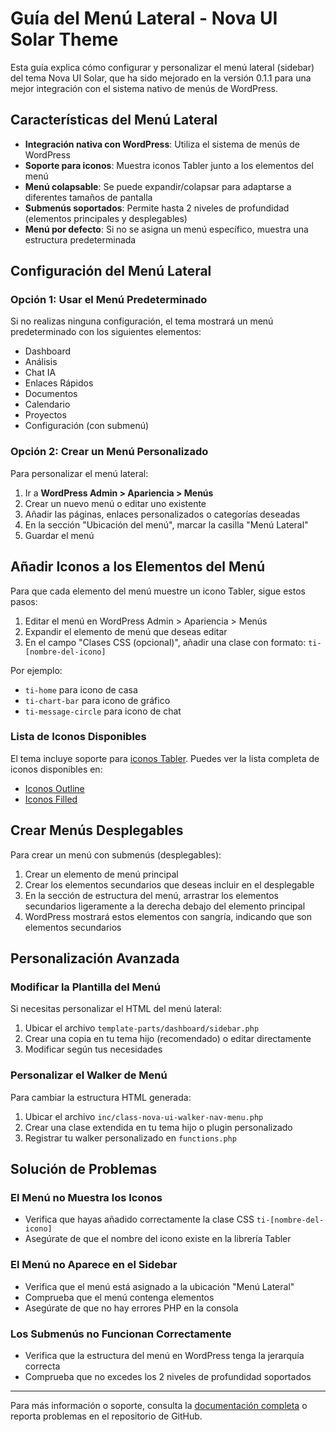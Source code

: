 # Guía del Menú Lateral - Nova UI Solar Theme

Esta guía explica cómo configurar y personalizar el menú lateral (sidebar) del tema Nova UI Solar, que ha sido mejorado en la versión 0.1.1 para una mejor integración con el sistema nativo de menús de WordPress.

## Características del Menú Lateral

- **Integración nativa con WordPress**: Utiliza el sistema de menús de WordPress
- **Soporte para iconos**: Muestra iconos Tabler junto a los elementos del menú
- **Menú colapsable**: Se puede expandir/colapsar para adaptarse a diferentes tamaños de pantalla
- **Submenús soportados**: Permite hasta 2 niveles de profundidad (elementos principales y desplegables)
- **Menú por defecto**: Si no se asigna un menú específico, muestra una estructura predeterminada

## Configuración del Menú Lateral

### Opción 1: Usar el Menú Predeterminado

Si no realizas ninguna configuración, el tema mostrará un menú predeterminado con los siguientes elementos:

- Dashboard
- Análisis
- Chat IA
- Enlaces Rápidos
- Documentos
- Calendario
- Proyectos
- Configuración (con submenú)

### Opción 2: Crear un Menú Personalizado

Para personalizar el menú lateral:

1. Ir a **WordPress Admin > Apariencia > Menús**
2. Crear un nuevo menú o editar uno existente
3. Añadir las páginas, enlaces personalizados o categorías deseadas
4. En la sección "Ubicación del menú", marcar la casilla "Menú Lateral"
5. Guardar el menú

## Añadir Iconos a los Elementos del Menú

Para que cada elemento del menú muestre un icono Tabler, sigue estos pasos:

1. Editar el menú en WordPress Admin > Apariencia > Menús
2. Expandir el elemento de menú que deseas editar
3. En el campo "Clases CSS (opcional)", añadir una clase con formato:
   `ti-[nombre-del-icono]`

Por ejemplo:
- `ti-home` para icono de casa
- `ti-chart-bar` para icono de gráfico
- `ti-message-circle` para icono de chat

### Lista de Iconos Disponibles

El tema incluye soporte para [iconos Tabler](https://github.com/tabler/tabler-icons/tree/main/icons/outline). Puedes ver la lista completa de iconos disponibles en:
- [Iconos Outline](https://github.com/tabler/tabler-icons/tree/main/icons/outline)
- [Iconos Filled](https://github.com/tabler/tabler-icons/tree/main/icons/filled)

## Crear Menús Desplegables

Para crear un menú con submenús (desplegables):

1. Crear un elemento de menú principal
2. Crear los elementos secundarios que deseas incluir en el desplegable
3. En la sección de estructura del menú, arrastrar los elementos secundarios ligeramente a la derecha debajo del elemento principal
4. WordPress mostrará estos elementos con sangría, indicando que son elementos secundarios

## Personalización Avanzada

### Modificar la Plantilla del Menú

Si necesitas personalizar el HTML del menú lateral:

1. Ubicar el archivo `template-parts/dashboard/sidebar.php`
2. Crear una copia en tu tema hijo (recomendado) o editar directamente
3. Modificar según tus necesidades

### Personalizar el Walker de Menú

Para cambiar la estructura HTML generada:

1. Ubicar el archivo `inc/class-nova-ui-walker-nav-menu.php`
2. Crear una clase extendida en tu tema hijo o plugin personalizado
3. Registrar tu walker personalizado en `functions.php`

## Solución de Problemas

### El Menú no Muestra los Iconos

- Verifica que hayas añadido correctamente la clase CSS `ti-[nombre-del-icono]`
- Asegúrate de que el nombre del icono existe en la librería Tabler

### El Menú no Aparece en el Sidebar

- Verifica que el menú está asignado a la ubicación "Menú Lateral"
- Comprueba que el menú contenga elementos
- Asegúrate de que no hay errores PHP en la consola

### Los Submenús no Funcionan Correctamente

- Verifica que la estructura del menú en WordPress tenga la jerarquía correcta
- Comprueba que no excedes los 2 niveles de profundidad soportados

---

Para más información o soporte, consulta la [documentación completa](https://github.com/StrykerUX/Nova-UI-Solar-Theme) o reporta problemas en el repositorio de GitHub.
